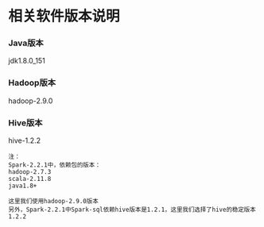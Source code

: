 相关软件版本说明
=================================================================================
### Java版本
jdk1.8.0_151

### Hadoop版本
hadoop-2.9.0

### Hive版本
hive-1.2.2

```
注：
Spark-2.2.1中，依赖包的版本：
hadoop-2.7.3
scala-2.11.8
java1.8+

这里我们使用hadoop-2.9.0版本
另外，Spark-2.2.1中Spark-sql依赖hive版本是1.2.1，这里我们选择了hive的稳定版本1.2.2
```
